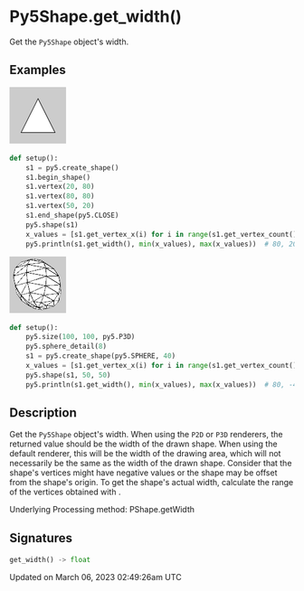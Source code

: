 # Py5Shape.get_width()

Get the `Py5Shape` object's width.

## Examples

<div class="example-table">

<div class="example-row"><div class="example-cell-image">

![example picture for get_width()](/images/reference/Py5Shape_get_width_0.png)

</div><div class="example-cell-code">

```python
def setup():
    s1 = py5.create_shape()
    s1.begin_shape()
    s1.vertex(20, 80)
    s1.vertex(80, 80)
    s1.vertex(50, 20)
    s1.end_shape(py5.CLOSE)
    py5.shape(s1)
    x_values = [s1.get_vertex_x(i) for i in range(s1.get_vertex_count())]
    py5.println(s1.get_width(), min(x_values), max(x_values))  # 80, 20, 80
```

</div></div>

<div class="example-row"><div class="example-cell-image">

![example picture for get_width()](/images/reference/Py5Shape_get_width_1.png)

</div><div class="example-cell-code">

```python
def setup():
    py5.size(100, 100, py5.P3D)
    py5.sphere_detail(8)
    s1 = py5.create_shape(py5.SPHERE, 40)
    x_values = [s1.get_vertex_x(i) for i in range(s1.get_vertex_count())]
    py5.shape(s1, 50, 50)
    py5.println(s1.get_width(), min(x_values), max(x_values))  # 80, -40, 40
```

</div></div>

</div>

## Description

Get the `Py5Shape` object's width. When using the `P2D` or `P3D` renderers, the returned value should be the width of the drawn shape. When using the default renderer, this will be the width of the drawing area, which will not necessarily be the same as the width of the drawn shape. Consider that the shape's vertices might have negative values or the shape may be offset from the shape's origin. To get the shape's actual width, calculate the range of the vertices obtained with [](py5shape_get_vertex_x).

Underlying Processing method: PShape.getWidth

## Signatures

```python
get_width() -> float
```

Updated on March 06, 2023 02:49:26am UTC
